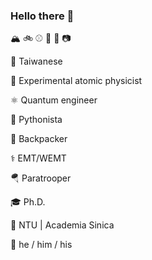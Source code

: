 ### Hello there 👋

🏔️ 🚲 ⚾ 🎸 🍜 📷

🧋 Taiwanese

🔧 Experimental atomic physicist


⚛️ Quantum engineer

🐍 Pythonista

🎒 Backpacker

⚕️ EMT/WEMT

🪂 Paratrooper

🎓 Ph.D.


🏫 NTU | Academia Sinica

🗿 he / him / his

<!--
**AceChenX/AceChenX** is a ✨ _special_ ✨ repository because its `README.md` (this file) appears on your GitHub profile.

Here are some ideas to get you started:

- 🔭 I’m currently working on ...
- 🌱 I’m currently learning ...
- 👯 I’m looking to collaborate on ...
- 🤔 I’m looking for help with ...
- 💬 Ask me about ...
- 📫 How to reach me: ...
- 😄 Pronouns: ...
- ⚡ Fun fact: ...
-->
